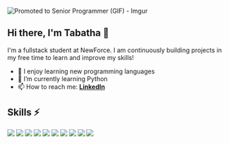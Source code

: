 ![Promoted to Senior Programmer (GIF) - Imgur](https://user-images.githubusercontent.com/106984127/188767721-15894feb-baac-4e21-9025-81696c9dd64c.gif)




## Hi there, I'm Tabatha 👋

I'm a fullstack student at NewForce. I am continuously building projects in my free time to learn and improve my skills!

- 🌱 I enjoy learning new programming languages
- 🔭 I’m currently learning Python
- 📫 How to reach me: [**LinkedIn**](https://linkedin.com/in/tabatha-slater/)


## Skills ⚡

![](https://img.shields.io/badge/HTML5-E34F26?style=for-the-badge&logo=html5&logoColor=white)
![](https://img.shields.io/badge/CSS3-1572B6?style=for-the-badge&logo=css3&logoColor=white)
![](https://img.shields.io/badge/JavaScript-F7DF1E?style=for-the-badge&logo=javascript&logoColor=black)
![](https://img.shields.io/badge/React-20232A?style=for-the-badge&logo=react&logoColor=61DAFB)
![](https://img.shields.io/badge/Styled%20Components-d06ebe?style=for-the-badge&logo=styled-components&logoColor=white)
![](https://img.shields.io/badge/SQL-1572B6?style=for-the-badge)
![](https://img.shields.io/badge/Node.js-43853D?style=for-the-badge&logo=node.js&logoColor=white)
![](https://img.shields.io/badge/C%20Sharp-F7DF1E?style=for-the-badge)
![](https://img.shields.io/badge/.NET%20Core-404D59?style=for-the-badge)
![](https://img.shields.io/badge/MS%20Azure-43853D?style=for-the-badge)


<!--
**TabathaSlater/TabathaSlater** is a ✨ _special_ ✨ repository because its `README.md` (this file) appears on your GitHub profile.

Here are some ideas to get you started:

- 🔭 I’m currently working on ...
- 🌱 I’m currently learning ...
- 👯 I’m looking to collaborate on ...
- 🤔 I’m looking for help with ...
- 💬 Ask me about ...
- 📫 How to reach me: ...
- 😄 Pronouns: ...
- ⚡ Fun fact: ...
-->
